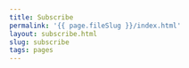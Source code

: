 ```yaml
---
title: Subscribe
permalink: '{{ page.fileSlug }}/index.html'
layout: subscribe.html
slug: subscribe
tags: pages
---
```



